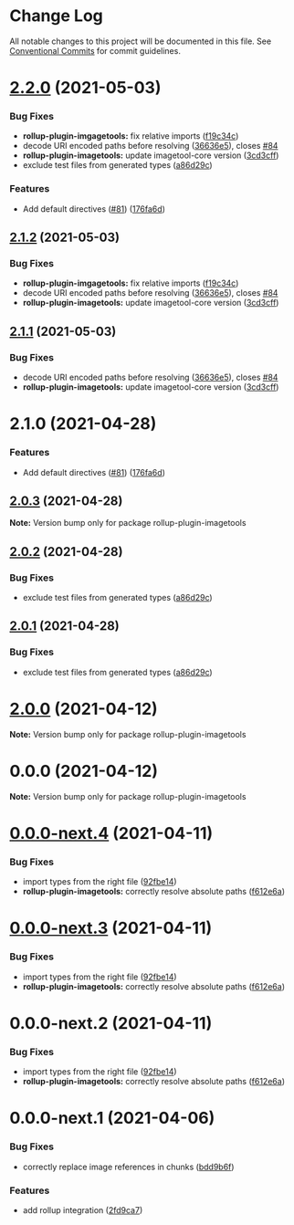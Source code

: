 # Change Log

All notable changes to this project will be documented in this file.
See [Conventional Commits](https://conventionalcommits.org) for commit guidelines.

# [2.2.0](https://github.com/JonasKruckenberg/imagetools/compare/rollup-plugin-imagetools@0.0.0...rollup-plugin-imagetools@2.2.0) (2021-05-03)


### Bug Fixes

* **rollup-plugin-imgagetools:** fix relative imports ([f19c34c](https://github.com/JonasKruckenberg/imagetools/commit/f19c34c35418b4ef0ae1356a426e904c1cf64b0e))
* decode URI encoded paths before resolving ([36636e5](https://github.com/JonasKruckenberg/imagetools/commit/36636e57d12d846ecd3500deb30d838150a85a2c)), closes [#84](https://github.com/JonasKruckenberg/imagetools/issues/84)
* **rollup-plugin-imagetools:** update imagetool-core version ([3cd3cff](https://github.com/JonasKruckenberg/imagetools/commit/3cd3cffc1159cabc087c50cc28617915e040577e))
* exclude test files from generated types ([a86d29c](https://github.com/JonasKruckenberg/imagetools/commit/a86d29c0b070b57860878fe80627d402eea82eaf))


### Features

* Add default directives ([#81](https://github.com/JonasKruckenberg/imagetools/issues/81)) ([176fa6d](https://github.com/JonasKruckenberg/imagetools/commit/176fa6d048ad3142e60c75a8253cabd9b28e3a49))





## [2.1.2](https://github.com/JonasKruckenberg/imagetools/compare/rollup-plugin-imagetools@2.1.1...rollup-plugin-imagetools@2.1.2) (2021-05-03)


### Bug Fixes

* **rollup-plugin-imgagetools:** fix relative imports ([f19c34c](https://github.com/JonasKruckenberg/imagetools/commit/f19c34c35418b4ef0ae1356a426e904c1cf64b0e))
* decode URI encoded paths before resolving ([36636e5](https://github.com/JonasKruckenberg/imagetools/commit/36636e57d12d846ecd3500deb30d838150a85a2c)), closes [#84](https://github.com/JonasKruckenberg/imagetools/issues/84)
* **rollup-plugin-imagetools:** update imagetool-core version ([3cd3cff](https://github.com/JonasKruckenberg/imagetools/commit/3cd3cffc1159cabc087c50cc28617915e040577e))





## [2.1.1](https://github.com/JonasKruckenberg/imagetools/compare/rollup-plugin-imagetools@2.1.0...rollup-plugin-imagetools@2.1.1) (2021-05-03)


### Bug Fixes

* decode URI encoded paths before resolving ([36636e5](https://github.com/JonasKruckenberg/imagetools/commit/36636e57d12d846ecd3500deb30d838150a85a2c)), closes [#84](https://github.com/JonasKruckenberg/imagetools/issues/84)
* **rollup-plugin-imagetools:** update imagetool-core version ([3cd3cff](https://github.com/JonasKruckenberg/imagetools/commit/3cd3cffc1159cabc087c50cc28617915e040577e))





# 2.1.0 (2021-04-28)


### Features

* Add default directives ([#81](https://github.com/JonasKruckenberg/imagetools/issues/81)) ([176fa6d](https://github.com/JonasKruckenberg/imagetools/commit/176fa6d048ad3142e60c75a8253cabd9b28e3a49))





## [2.0.3](https://github.com/JonasKruckenberg/imagetools/compare/rollup-plugin-imagetools@2.0.2...rollup-plugin-imagetools@2.0.3) (2021-04-28)

**Note:** Version bump only for package rollup-plugin-imagetools





## [2.0.2](https://github.com/JonasKruckenberg/imagetools/compare/rollup-plugin-imagetools@2.0.1...rollup-plugin-imagetools@2.0.2) (2021-04-28)


### Bug Fixes

* exclude test files from generated types ([a86d29c](https://github.com/JonasKruckenberg/imagetools/commit/a86d29c0b070b57860878fe80627d402eea82eaf))





## [2.0.1](https://github.com/JonasKruckenberg/imagetools/compare/rollup-plugin-imagetools@0.0.0...rollup-plugin-imagetools@2.0.1) (2021-04-28)


### Bug Fixes

* exclude test files from generated types ([a86d29c](https://github.com/JonasKruckenberg/imagetools/commit/a86d29c0b070b57860878fe80627d402eea82eaf))





# [2.0.0](https://github.com/JonasKruckenberg/imagetools/compare/rollup-plugin-imagetools@0.0.0...rollup-plugin-imagetools@2.0.0) (2021-04-12)

**Note:** Version bump only for package rollup-plugin-imagetools





# 0.0.0 (2021-04-12)

**Note:** Version bump only for package rollup-plugin-imagetools





# [0.0.0-next.4](https://github.com/JonasKruckenberg/imagetools/compare/rollup-plugin-imagetools@0.0.0-next.3...rollup-plugin-imagetools@0.0.0-next.4) (2021-04-11)


### Bug Fixes

* import types from the right file ([92fbe14](https://github.com/JonasKruckenberg/imagetools/commit/92fbe14168c1198a6c8d0e42ce1483cfad927294))
* **rollup-plugin-imagetools:** correctly resolve absolute paths ([f612e6a](https://github.com/JonasKruckenberg/imagetools/commit/f612e6a8d5dcf68c39040f446d07e9c0884f6ac9))





# [0.0.0-next.3](https://github.com/JonasKruckenberg/imagetools/compare/rollup-plugin-imagetools@0.0.0-next.2...rollup-plugin-imagetools@0.0.0-next.3) (2021-04-11)


### Bug Fixes

* import types from the right file ([92fbe14](https://github.com/JonasKruckenberg/imagetools/commit/92fbe14168c1198a6c8d0e42ce1483cfad927294))
* **rollup-plugin-imagetools:** correctly resolve absolute paths ([f612e6a](https://github.com/JonasKruckenberg/imagetools/commit/f612e6a8d5dcf68c39040f446d07e9c0884f6ac9))





# 0.0.0-next.2 (2021-04-11)


### Bug Fixes

* import types from the right file ([92fbe14](https://github.com/JonasKruckenberg/imagetools/commit/92fbe14168c1198a6c8d0e42ce1483cfad927294))
* **rollup-plugin-imagetools:** correctly resolve absolute paths ([f612e6a](https://github.com/JonasKruckenberg/imagetools/commit/f612e6a8d5dcf68c39040f446d07e9c0884f6ac9))





# 0.0.0-next.1 (2021-04-06)


### Bug Fixes

* correctly replace image references in chunks ([bdd9b6f](https://github.com/JonasKruckenberg/imagetools/commit/bdd9b6f278db06a840bab63949ff484edb3686a8))


### Features

* add rollup integration ([2fd9ca7](https://github.com/JonasKruckenberg/imagetools/commit/2fd9ca7e1b945d023e9305f0172763fc991bfdb4))
